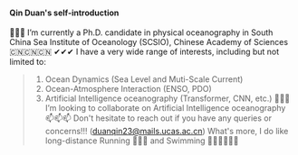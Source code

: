 #### Qin Duan's self-introduction 

🔭🔭🔭 I’m currently a Ph.D. candidate in physical oceanography in South China Sea Institute of Oceanology (SCSIO), Chinese Academy of Sciences 🇨🇳🇨🇳🇨🇳
✔✔✔ I have a very wide range of interests, including but not limited to:
> 1. Ocean Dynamics (Sea Level and Muti-Scale Current)
> 2. Ocean-Atmosphere Interaction (ENSO, PDO)
> 3. Artificial Intelligence oceanography (Transformer, CNN, etc.)
🤗🤗🤗 I’m looking to collaborate on  Artificial Intelligence oceanography
📫📫📫 Don't hesitate to reach out if you have any queries or concerns!!! (duanqin23@mails.ucas.ac.cn)
What's more, I do like long-distance Running 🏃🏃🏃 and Swimming 🏊‍♂️🏊‍♂️🏊‍♂️
